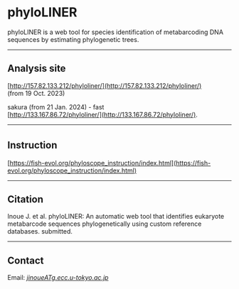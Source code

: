 # phyloLINER
phyloLINER is a web tool for species identification of metabarcoding DNA sequences by estimating phylogenetic trees.


---

## Analysis site   
[http://157.82.133.212/phyloliner/](http://157.82.133.212/phyloliner/)   
(from 19 Oct. 2023)   

sakura (from 21 Jan. 2024) - fast   
[http://133.167.86.72/phyloliner/](http://133.167.86.72/phyloliner/).

---
## Instruction　　　
[https://fish-evol.org/phyloscope_instruction/index.html](https://fish-evol.org/phyloscope_instruction/index.html)


---
## Citation
Inoue J. et al. 
phyloLINER: An automatic web tool that identifies eukaryote metabarcode sequences phylogenetically using custom reference databases. submitted.   

---
## Contact 
Email: [_jinoueATg.ecc.u-tokyo.ac.jp_](http://www.fish-evol.org/index_eng.html)
<br />  
